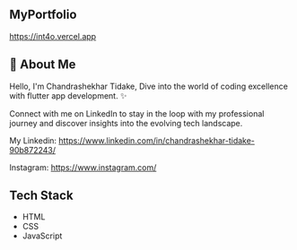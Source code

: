 
## MyPortfolio

https://int4o.vercel.app

## 🚀 About Me
Hello, I'm Chandrashekhar Tidake, Dive into the world of coding excellence with flutter app development. ✨

Connect with me on LinkedIn to stay in the loop with my professional journey and discover insights into the evolving tech landscape.

My Linkedin: https://www.linkedin.com/in/chandrashekhar-tidake-90b872243/

Instagram: https://www.instagram.com/


## Tech Stack

- HTML 
- CSS 
- JavaScript 
